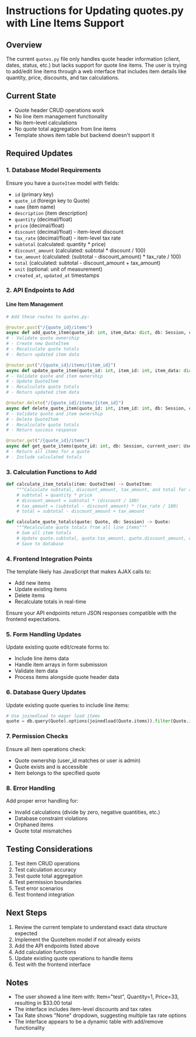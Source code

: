 # Instructions for Updating quotes.py with Line Items Support

## Overview
The current `quotes.py` file only handles quote header information (client, dates, status, etc.) but lacks support for quote line items. The user is trying to add/edit line items through a web interface that includes item details like quantity, price, discounts, and tax calculations.

## Current State
- Quote header CRUD operations work
- No line item management functionality
- No item-level calculations
- No quote total aggregation from line items
- Template shows item table but backend doesn't support it

## Required Updates

### 1. Database Model Requirements
Ensure you have a `QuoteItem` model with fields:
- `id` (primary key)
- `quote_id` (foreign key to Quote)
- `name` (item name)
- `description` (item description)
- `quantity` (decimal/float)
- `price` (decimal/float)
- `discount` (decimal/float) - item-level discount
- `tax_rate` (decimal/float) - item-level tax rate
- `subtotal` (calculated: quantity * price)
- `discount_amount` (calculated: subtotal * discount / 100)
- `tax_amount` (calculated: (subtotal - discount_amount) * tax_rate / 100)
- `total` (calculated: subtotal - discount_amount + tax_amount)
- `unit` (optional: unit of measurement)
- `created_at`, `updated_at` timestamps

### 2. API Endpoints to Add

#### Line Item Management
```python
# Add these routes to quotes.py:

@router.post("/{quote_id}/items")
async def add_quote_item(quote_id: int, item_data: dict, db: Session, current_user: User)
# - Validate quote ownership
# - Create new QuoteItem
# - Recalculate quote totals
# - Return updated item data

@router.put("/{quote_id}/items/{item_id}")
async def update_quote_item(quote_id: int, item_id: int, item_data: dict, db: Session, current_user: User)
# - Validate quote and item ownership
# - Update QuoteItem
# - Recalculate quote totals
# - Return updated item data

@router.delete("/{quote_id}/items/{item_id}")
async def delete_quote_item(quote_id: int, item_id: int, db: Session, current_user: User)
# - Validate quote and item ownership
# - Delete QuoteItem
# - Recalculate quote totals
# - Return success response

@router.get("/{quote_id}/items")
async def get_quote_items(quote_id: int, db: Session, current_user: User)
# - Return all items for a quote
# - Include calculated totals
```

### 3. Calculation Functions to Add

```python
def calculate_item_totals(item: QuoteItem) -> QuoteItem:
    """Calculate subtotal, discount_amount, tax_amount, and total for an item"""
    # subtotal = quantity * price
    # discount_amount = subtotal * (discount / 100)
    # tax_amount = (subtotal - discount_amount) * (tax_rate / 100)
    # total = subtotal - discount_amount + tax_amount

def calculate_quote_totals(quote: Quote, db: Session) -> Quote:
    """Recalculate quote totals from all line items"""
    # Sum all item totals
    # Update quote.subtotal, quote.tax_amount, quote.discount_amount, quote.total
    # Save to database
```

### 4. Frontend Integration Points

The template likely has JavaScript that makes AJAX calls to:
- Add new items
- Update existing items
- Delete items
- Recalculate totals in real-time

Ensure your API endpoints return JSON responses compatible with the frontend expectations.

### 5. Form Handling Updates

Update existing quote edit/create forms to:
- Include line items data
- Handle item arrays in form submission
- Validate item data
- Process items alongside quote header data

### 6. Database Query Updates

Update existing quote queries to include line items:
```python
# Use joinedload to eager load items
quote = db.query(Quote).options(joinedload(Quote.items)).filter(Quote.id == quote_id).first()
```

### 7. Permission Checks

Ensure all item operations check:
- Quote ownership (user_id matches or user is admin)
- Quote exists and is accessible
- Item belongs to the specified quote

### 8. Error Handling

Add proper error handling for:
- Invalid calculations (divide by zero, negative quantities, etc.)
- Database constraint violations
- Orphaned items
- Quote total mismatches

## Testing Considerations

1. Test item CRUD operations
2. Test calculation accuracy
3. Test quote total aggregation
4. Test permission boundaries
5. Test error scenarios
6. Test frontend integration

## Next Steps

1. Review the current template to understand exact data structure expected
2. Implement the QuoteItem model if not already exists
3. Add the API endpoints listed above
4. Add calculation functions
5. Update existing quote operations to handle items
6. Test with the frontend interface

## Notes
- The user showed a line item with: Item="test", Quantity=1, Price=33, resulting in $33.00 total
- The interface includes item-level discounts and tax rates
- Tax Rate shows "None" dropdown, suggesting multiple tax rate options
- The interface appears to be a dynamic table with add/remove functionality